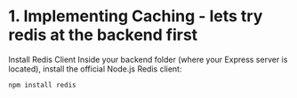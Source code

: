 # 1. Implementing Caching - lets try redis at the backend first

Install Redis Client
Inside your backend folder (where your Express server is located), install the official Node.js Redis client:

```bash
npm install redis
```

